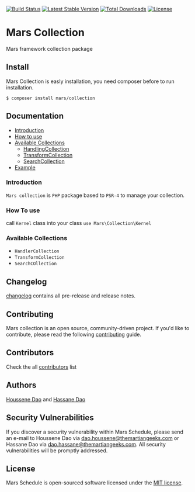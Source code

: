 [![Build Status](https://travis-ci.org/marsphp/collection.svg?branch=master)](https://travis-ci.org/marsphp/collection) [![Latest Stable Version](https://poser.pugx.org/mars/collection/v/stable)](https://packagist.org/packages/mars/collection) [![Total Downloads](https://poser.pugx.org/mars/collection/downloads)](https://packagist.org/packages/mars/collection) [![License](https://poser.pugx.org/mars/collection/license)](https://packagist.org/packages/mars/collection)

# Mars Collection
Mars framework collection package

## Install
Mars Collection is easly installation, you need composer before to run installation.

    $ composer install mars/collection

## Documentation

- [Introduction](#introduction)
- [How to use](#how-to-use)
- [Available Collections](#available-collections)
    - [HandlingCollection](handling-collection.md)
    - [TransformCollection](transform-collection.md)
    - [SearchCollection](search-collection.md)
- [Example]()

### Introduction
`Mars collection` is `PHP` package based to `PSR-4` to manage your collection.

### How To use
call `Kernel` class into your class `use Mars\Collection\Kernel`

### Available Collections
- `HandlerCollection`
- `TransformCollection`
- `SearchCOllection`

## Changelog
[changelog](CHANGELOG.md) contains all pre-release and release notes.

## Contributing
Mars collection is an open source, community-driven project.
If you'd like to contribute, please read the following [contributing](CONTRIBUTING.md) guide.

## Contributors
Check the all [contributors](CONTRIBUTORS.md) list

## Authors
[Houssene Dao](https://github.com/houssenedao) and [Hassane Dao](https://github.com/hassanedao)

## Security Vulnerabilities
If you discover a security vulnerability within Mars Schedule, please send an e-mail to Houssene Dao via [dao.houssene@themartiangeeks.com](mailto:dao.houssene@themartiangeeks.com) or Hassane Dao via [dao.hassane@themartiangeeks.com](mailto:dao.hassane@themartiangeeks.com). All security vulnerabilities will be promptly addressed.

## License
Mars Schedule is open-sourced software licensed under the [MIT license](http://opensource.org/licenses/MIT).
